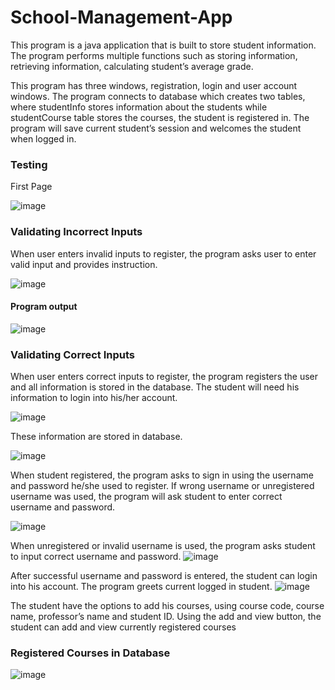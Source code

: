 # School-Management-App
This program is a java application that is built to store student information. The program performs multiple functions  such as storing information, retrieving information, calculating student’s average grade.

This program has three windows, registration, login and user account windows. The program connects to database which creates two tables, where studentInfo stores information about the students while studentCourse table stores the courses, the student is registered in. The program will save current student’s session and welcomes the student when logged in.

<h3>Testing</h3>
First Page

![image](https://user-images.githubusercontent.com/73504127/219110749-452cf73b-871e-4f9a-8408-ae1dbfeb0c53.png)

<h3> Validating Incorrect Inputs </h3>
When user enters invalid inputs to register, the program asks user to enter valid input and provides 
instruction.

![image](https://user-images.githubusercontent.com/73504127/219111778-95c67bff-d6be-4be1-8d74-ee615baa6abb.png)

<h4>Program output</h4>

![image](https://user-images.githubusercontent.com/73504127/219112030-e2654f0a-d409-41ed-acae-f274b109339c.png)

<h3> Validating Correct Inputs </h3>

When user enters correct inputs to register, the program registers the user and all information is stored 
in the database. The student will need his information to login into his/her account.

![image](https://user-images.githubusercontent.com/73504127/219112275-72be1337-d029-4158-9ed1-f75abc6e4f83.png)

These information are stored in database.

![image](https://user-images.githubusercontent.com/73504127/219112415-fa93f41a-b5ea-41b7-9a19-46a56946f3bb.png)

When student registered, the program asks to sign in using the username and password he/she used to 
register. If wrong username or unregistered username was used, the program will ask student to enter 
correct username and password.

![image](https://user-images.githubusercontent.com/73504127/219112514-c1772c67-514a-473d-8403-82ddeb1bc3e8.png)

When unregistered or invalid username is used, the program asks student to input correct username 
and password.
![image](https://user-images.githubusercontent.com/73504127/219112613-ff9f37bf-4093-4ce9-9ff9-f650aa499ece.png)

After successful username and password is entered, the student can login into his account. The program 
greets current logged in student.
![image](https://user-images.githubusercontent.com/73504127/219112893-23b19f4c-509f-4759-a138-5cf9925d7de5.png)

The student have the options to add his courses, using course code, course name, professor’s name and 
student ID. Using the add and view button, the student can add and view currently registered courses

<h3>Registered Courses in Database</h3>

![image](https://user-images.githubusercontent.com/73504127/219113378-ab8c2e71-6fbf-4853-8b82-b4fd9c37cf28.png)



